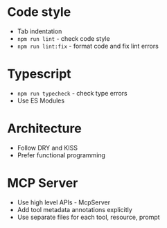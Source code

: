 # Code style
 - Tab indentation
 - `npm run lint` - check code style
 - `npm run lint:fix` - format code and fix lint errors

# Typescript
 - `npm run typecheck` - check type errors
 - Use ES Modules

# Architecture
 - Follow DRY and KISS
 - Prefer functional programming

# MCP Server
 - Use high level APIs - McpServer
 - Add tool metadata annotations explicitly
 - Use separate files for each tool, resource, prompt
